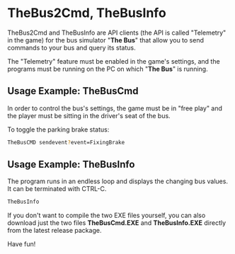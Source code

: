 # TheBus2Cmd, TheBusInfo

TheBus2Cmd and TheBusInfo are API clients (the API is called "Telemetry" in the game) for the bus simulator "**The Bus**" that allow you to send commands to your bus and query its status.<br>

The "Telemetry" feature must be enabled in the game's settings, and the programs must be running on the PC on which "**The Bus**" is running.

## Usage Example: TheBusCmd
In order to control the bus's settings, the game must be in "free play" and the player must be sitting in the driver's seat of the bus.

To toggle the parking brake status:
  ```sh
  TheBusCMD sendevent?event=FixingBrake
  ```

## Usage Example: TheBusInfo
The program runs in an endless loop and displays the changing bus values. It can be terminated with CTRL-C.

  ```sh
  TheBusInfo
  ```
If you don't want to compile the two EXE files yourself, you can also download just the two files **TheBusCmd.EXE** and **TheBusInfo.EXE** directly from the latest release package.

 Have fun!
